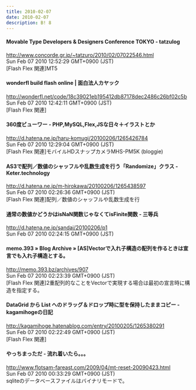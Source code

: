 ```yaml
---
title: 2010-02-07
date: 2010-02-07
description: B! 8
---
```


#### Movable Type Developers & Designers Conference TOKYO - tatzulog
http://www.concorde.gr.jp/~tatzuro/2010/02/07022546.html<br>
Sun Feb 07 2010 12:52:29 GMT+0900 (JST)<br>
[Flash Flex 関連]MT5


#### wonderfl build flash online | 面白法人カヤック
http://wonderfl.net/code/18c39021eb195412db87178dec2486c26bf02c5b<br>
Sun Feb 07 2010 12:42:11 GMT+0900 (JST)<br>
[Flash Flex 関連]


#### 360度ビューワー - PHP,MySQL,Flex,JSな日々＋イラストとか
http://d.hatena.ne.jp/haru-komugi/20100206/1265426784<br>
Sun Feb 07 2010 12:29:04 GMT+0900 (JST)<br>
[Flash Flex 関連]モバイルHDスナップカメラMHS-PM5K (bloggie)


####  AS3で配列／数値のシャッフルや乱数生成を行う「Randomize」クラス - Keter.technology
http://d.hatena.ne.jp/m-hirokawa/20100206/1265438597<br>
Sun Feb 07 2010 02:26:36 GMT+0900 (JST)<br>
[Flash Flex 関連]配列／数値のシャッフルや乱数生成を行


#### 通常の数値かどうかはisNaN関数じゃなくてisFinite関数 - 三等兵
http://d.hatena.ne.jp/sandai/20100206/p1<br>
Sun Feb 07 2010 02:24:15 GMT+0900 (JST)<br>


#### memo.393  » Blog Archive   » [AS]Vectorで入れ子構造の配列を作るときは宣言でも入れ子構造とする。
http://memo.393.bz/archives/907<br>
Sun Feb 07 2010 02:23:39 GMT+0900 (JST)<br>
[Flash Flex 関連]2重配列的なことをVectorで実現する場合は最初の宣言時に構造を指定する。


#### DataGrid から List へのドラッグ＆ドロップ時に型を保持したままコピー - kagamihogeの日記
http://kagamihoge.hatenablog.com/entry/20100205/1265380291<br>
Sun Feb 07 2010 02:22:49 GMT+0900 (JST)<br>
[Flash Flex 関連]


#### やっちまっただ - 流れ着いたら。。。
http://www.flotsam-fareast.com/2009/04/mt-reset-20090423.html<br>
Sun Feb 07 2010 00:33:29 GMT+0900 (JST)<br>
sqliteのデータベースファイルはバイナリモードで。


